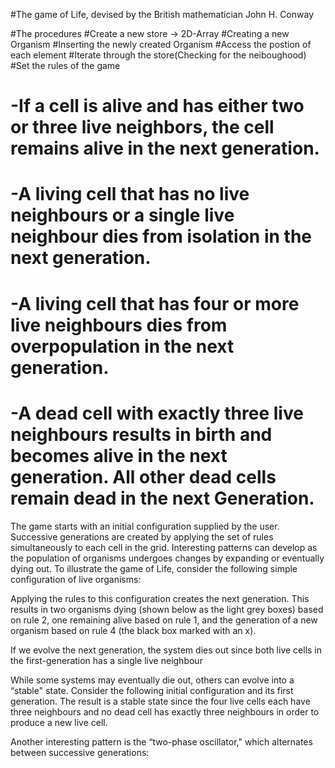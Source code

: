 #The game of Life, devised by the British mathematician John H. Conway

#The procedures
#Create a new store -> 2D-Array
#Creating a new Organism
#Inserting the newly created Organism
#Access the postion of each element
#Iterate through the store(Checking for the neiboughood)
#Set the rules of the game
#    -If a cell is alive and has either two or three live neighbors, the cell remains alive in the next generation.
#    -A living cell that has no live neighbours or a single live neighbour dies from isolation in the next generation.
#    -A living cell that has four or more live neighbours dies from overpopulation in the next generation.
#    -A dead cell with exactly three live neighbours results in birth and becomes alive in the next generation. All other dead cells remain dead in the next Generation.

The game starts with an initial configuration supplied by the user. Successive
generations are created by applying the set of rules simultaneously to each cell in
the grid. Interesting patterns can develop as the population of organisms undergoes
changes by expanding or eventually dying out. To illustrate the game of Life,
consider the following simple configuration of live organisms:

Applying the rules to this configuration creates the next generation. This results
in two organisms dying (shown below as the light grey boxes) based on rule 2, one
remaining alive based on rule 1, and the generation of a new organism based on
rule 4 (the black box marked with an x).

If we evolve the next generation, the system dies out since both live cells in the
first-generation has a single live neighbour

While some systems may eventually die out, others can evolve into a “stable"
state. Consider the following initial configuration and its first generation. The result is a stable
state since the four live cells each have three neighbours and no
dead cell has exactly three neighbours in order to produce a new live cell.

Another interesting pattern is the “two-phase oscillator," which alternates
between successive generations:
